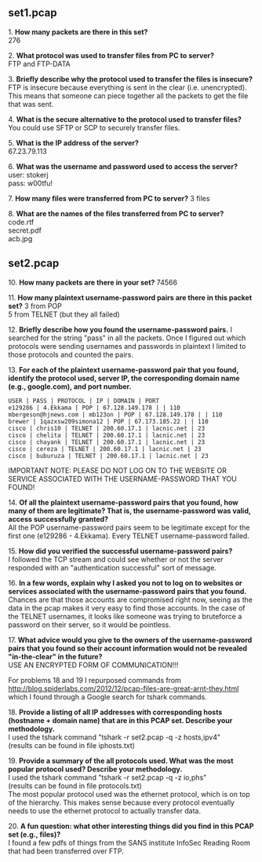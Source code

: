 set1.pcap
---------

1\. **How many packets are there in this set?**  
    276

2\. **What protocol was used to transfer files from PC to server?**  
    FTP and FTP-DATA

3\. **Briefly describe why the protocol used to transfer the files is insecure?**  
    FTP is insecure because everything is sent in the clear (i.e. unencrypted). This means that someone can piece together all the packets to get the file that was sent.

4\. **What is the secure alternative to the protocol used to transfer files?**  
    You could use SFTP or SCP to securely transfer files.

5\. **What is the IP address of the server?**  
    67.23.79.113

6\. **What was the username and password used to access the server?**  
    user: stokerj  
    pass: w00tfu!

7\. **How many files were transferred from PC to server?**
    3 files

8\. **What are the names of the files transferred from PC to server?**  
    code.rtf  
    secret.pdf  
    acb.jpg

set2.pcap
---------

10\. **How many packets are there in your set?**
    74566

11\. **How many plaintext username-password pairs are there in this packet set?**
    3 from POP  
    5 from TELNET (but they all failed)

12\. **Briefly describe how you found the username-password pairs.**
    I searched for the string "pass" in all the packets. Once I figured out which protocols were sending usernames and passwords in plaintext I limited to those protocols and counted the pairs.

13\. **For each of the plaintext username-password pair that you found, identify the protocol used, server IP, the corresponding domain name (e.g., google.com), and port number.**  
    
    USER | PASS | PROTOCOL | IP | DOMAIN | PORT  
    e129286 | 4.Ekkama | POP | 67.128.149.178 | | 110  
    mbergeson@hjnews.com | mb123on | POP | 67.128.149.178 | | 110  
    brewer | 1qazxsw209simona12 | POP | 67.173.185.22 | | 110  
    cisco | chris10 | TELNET | 200.60.17.1 | lacnic.net | 23  
    cisco | chelita | TELNET | 200.60.17.1 | lacnic.net | 23  
    cisco | chayank | TELNET | 200.60.17.1 | lacnic.net | 23   
    cisco | cereza | TELNET | 200.60.17.1 | lacnic.net | 23  
    cisco | buburuza | TELNET | 200.60.17.1 | lacnic.net | 23    
    

IMPORTANT NOTE: PLEASE DO NOT LOG ON TO THE WEBSITE OR SERVICE ASSOCIATED WITH THE USERNAME-PASSWORD THAT YOU FOUND!

14\. **Of all the plaintext username-password pairs that you found, how many of them are legitimate? That is, the username-password was valid, access successfully granted?**  
    All the POP username-password pairs seem to be legitimate except for the first one (e129286 - 4.Ekkama). Every TELNET username-password failed.

15\. **How did you verified the successful username-password pairs?**  
    I followed the TCP stream and could see whether or not the server responded with an "authentication successful" sort of message.

16\. **In a few words, explain why I asked you not to log on to websites or services associated with the username-password pairs that you found.**  
    Chances are that those accounts are compromised right now, seeing as the data in the pcap makes it very easy to find those accounts. In the case of the TELNET usernames, it looks like someone was trying to bruteforce a password on their server, so it would be pointless.

17\. **What advice would you give to the owners of the username-password pairs that you found so their account information would not be revealed "in-the-clear" in the future?**  
    USE AN ENCRYPTED FORM OF COMMUNICATION!!!

For problems 18 and 19 I repurposed commands from http://blog.spiderlabs.com/2012/12/pcap-files-are-great-arnt-they.html which I found through a Google search for tshark commands.

18\. **Provide a listing of all IP addresses with corresponding hosts (hostname + domain name) that are in this PCAP set. Describe your methodology.**  
    I used the tshark command "tshark -r set2.pcap -q -z hosts,ipv4"  
    (results can be found in file iphosts.txt)
    
19\. **Provide a summary of the all protocols used. What was the most popular protocol used? Describe your methodology.**  
    I used the tshark command "tshark -r set2.pcap -q -z io,phs"  
    (results can be found in file protocols.txt)  
    The most popular protocol used was the ethernet protocol, which is on top of the hierarchy. This makes sense because every protocol eventually needs to use the ethernet protocol to actually transfer data.

20\. **A fun question: what other interesting things did you find in this PCAP set (e.g., files)?**  
    I found a few pdfs of things from the SANS institute InfoSec Reading Room that had
    been transferred over FTP.
